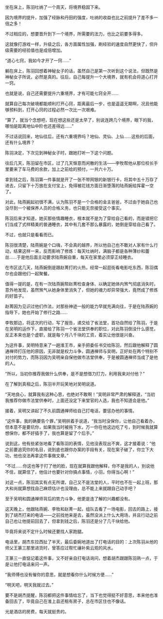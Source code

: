 坐在床上，陈羽吐纳了一个周天，将境界稳固下来。

因为境界的提升，加强了经脉和丹田的强度，吐纳的收益也比之前提升了差不多一倍之多！

不过相应的，想要晋升到下一个境界，所需要的法力，也比之前要多得多。

这就像打游戏一样，升级之后，各方面属性加强，刷经验的速度自然更快了，但升级需要的经验值也是成倍增加。

“道心七窍，我如今才开了一窍……”

躺在床上，陈羽回想着神秘女子的话，虽然自己是第一次听到这个说法，但既然是神秘女子所说，必然是真的。往后，自己每提升一个大境界，就有机会将道心打开一窍。

也就是说，自己还需要提升六重境界，才有可能七窍全开……

就算自己每次破境都能顺利打开心窍，距离最后一步，也是遥遥无期啊，况且他能够预料到，打开心窍的过程必然一次比一次艰难。

“算了，就当个念想吧，现在想这些还是太早了，别说连跨几个境界，眼下的我，哪怕是距离地仙中阶也还差得远……”

不过话说回来，地仙往后，还有六重境界吗？地仙、灵仙、上仙……这些的后面，还有什么境界？

陈羽决定，下次见到神秘女子时，跟她打听一下这个问题。

往后几天，陈羽留在市区，过了几天惬意而闲散的生活——李牧帮他从那位校长手里要来了车马费的余款，加上之前给的预付，一共六十万。

拿到钱之后，陈羽第一件事就是开了一张不带网银的新银行卡，将其中五十万存了进去，只留下十万放在支付宝上，免得被花钱方面日渐堕落的陆燕婉给挥霍一空了。

对此，陆燕婉起初很不满，认为陈羽不是一个合格的金主爸爸，不过由于她自己也没尽到一个被保养人员的合格义务，也只能无奈接受这个事实。

陈羽后来才知道，她买那些情趣睡衣，根本就不是为了穿给自己看的，而是错把它们当成了式样精美的普通睡衣，其中有几套不那么暴露的，她倒是穿给自己看了。

不过，也就只是看看而已。

陈羽很清楚，陆燕婉是个口嗨，不会真的越界，所以他自己也不敢对人家有什么行动，结果这样一来，反而影响了修炼：每天吐纳时，满脑子都是各种薄纱和蕾丝……于是他后面主动要求陆燕婉自重，每天在家里必须穿正经睡衣。

在市区这几天，陆燕婉倒是跟赵菁打的火热，经常一起逛街看电影吃东西，陈羽偶尔也会跟他们一起聚餐。

值得一提的是，在有一次陆燕婉帮赵菁检查身体、以确定她体内煞气彻底消失时，意外地发现，虽然煞气从她身体里消失了，但她的魂力却异常强大，竟然成了修炼的好苗子。

赵菁因为见识过他们作法，对那些神迹一般的能力早就充满向往，于是在陆燕婉的指导下，她也开始了修行之路……

李牧那边，将这次的行动，写了报告，递交给了省法堂，首功自然给了陈羽，于是在吴明的运作下，直接给了陈羽一个省法堂供奉的职位，对此陈羽倒没什么感觉，反正本来也是个虚职，就是每个月八千块的工资，着实让他很是兴奋。

为这件事，吴明特意来了一趟淮王市，亲手把委任书交给陈羽，然后跟他解释了圆通禅师打压他的原因，无非就是权力斗争，圆通禅师与吴明，正好处在两个特别不对付的势力，而陈羽因为吴明亲自保他做市法堂供奉，于是被圆通禅师当成了是他的人。

“所以，当初你推荐我做什么供奉，是不是想借力打力，利用我来对付他？”

在了解到真相之后，陈羽半开玩笑地对吴明说道。

“天地良心，就算我有这种心思，也绝对不敢啊！”吴明非常严肃的解释道，“当初我推荐你做市法堂供奉时，上面还没定下来堂官的人选，我也不知道会是他。”

接着，吴明又讲起了不久前圆通禅师给自己打电话，要惩办他的事情。

“这件事，我的确要告个罪，”吴明拱着手说道，“我当时没保你，让他自己看着办，但本意不是要坑你，如果我当时被拖下水，万一你在他这边吃了亏，到时候我就算想保你，都不好插手了，我也算是留了个后手。”

说到这，他有些紧张地看了看陈羽的表情，见他没表现出不爽，这才接着说：“他之前要追究你的名目，说到底也跟你办案的手段有关，现在案子破了，你立下大功，他也没法再拿这件事做文章。”

“不过……你这也等于打了他的脸，现在就算我跟他解释，你不是我的人，别说他不信，就算信了，他估计也要针对你搞点事情，小羽，你得当心啊！”

对这一点，陈羽其实有点无所谓，自己又不是法堂的人，平时也不在一起上班，那大和尚就算想找自己麻烦估计也没理由，总不能上来就跟自己动手吧？

至于吴明和圆通禅师背后的势力斗争，他更是连了解的兴趣都没有。

这天晚上，他跟陆燕婉、李牧和赵菁一起，组队去看了一场电影，回去的路上，接到了胡杰打来的电话——之前找他来是去，虽然没派上什么大用场，并且行动之前自己也让他提前回去了，但拿到钱之后，陈羽还是分了几千块给他。

毕竟将来说不定什么时候还要找人家跑腿。

电话里，胡杰东拉西扯了半天，最后委婉地道出了打电话的目的：上次陈羽从他的师父王篆三那里进货时，曾答应过帮忙禳补紫云观的风水。

王篆三一直惦记着这件事，又不好亲自打电话询问，想着胡杰跟跟陈羽熟一点，于是让他打电话来问一声。

“我师傅也没有催你的意思，就是想看你什么时候方便……”

“明天吧，明天我就过去。”

要不是胡杰提醒，陈羽都把这件事情给忘了，当下也觉得挺不好意思，本来他也准备回去了，毕竟自己在淮上县还租有房子，总在市区住也不像话。

光是酒店的房费，每天就挺贵的。
